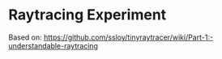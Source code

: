 # Raytracing Experiment

Based on: https://github.com/ssloy/tinyraytracer/wiki/Part-1:-understandable-raytracing
